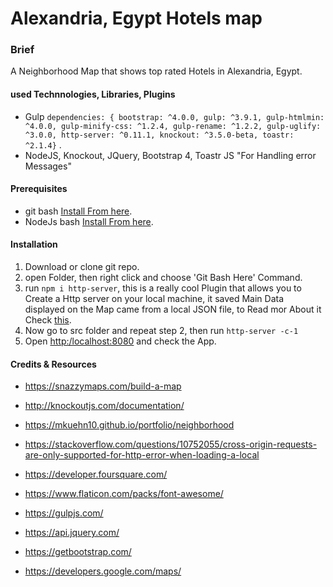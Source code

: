 # Alexandria, Egypt Hotels map

### Brief

A Neighborhood Map that shows top rated Hotels in Alexandria, Egypt.

#### used Technnologies, Libraries, Plugins

* Gulp `dependencies: {
    bootstrap: ^4.0.0,
    gulp: ^3.9.1,
    gulp-htmlmin: ^4.0.0,
    gulp-minify-css: ^1.2.4,
    gulp-rename: ^1.2.2,
    gulp-uglify: ^3.0.0,
    http-server: ^0.11.1,
    knockout: ^3.5.0-beta,
    toastr: ^2.1.4}` .
* NodeJS, Knockout, JQuery, Bootstrap 4, Toastr JS "For Handling error Messages"


#### Prerequisites

* git bash [Install From here](https://gitforwindows.org/).
* NodeJs bash [Install From here](https://nodejs.org/en/download/).

#### Installation

1. Download or clone git repo.
2. open Folder, then right click and choose 'Git Bash Here' Command.
3. run `npm i http-server`, this is a really cool Plugin that allows you to Create a Http server on your local machine, it saved Main Data displayed on the Map came from a local JSON file, to Read mor About it Check [this](https://www.npmjs.com/package/http-server).
4. Now go to src folder and repeat step 2, then run `http-server -c-1`
5. Open [http:/localhost:8080](http:/localhost:8080) and check the App.





#### Credits & Resources

* https://snazzymaps.com/build-a-map

* http://knockoutjs.com/documentation/

* https://mkuehn10.github.io/portfolio/neighborhood

* https://stackoverflow.com/questions/10752055/cross-origin-requests-are-only-supported-for-http-error-when-loading-a-local

* https://developer.foursquare.com/

* https://www.flaticon.com/packs/font-awesome/

* https://gulpjs.com/

* https://api.jquery.com/

* https://getbootstrap.com/

* https://developers.google.com/maps/





